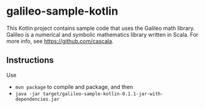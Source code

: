 # galileo-sample-kotlin
This Kotlin project contains sample code that uses the Galileo math library. Galileo is a numerical and symbolic mathematics library written in Scala. For more info, see https://github.com/cascala.

## Instructions
Use
* `mvn package` to compile and package, and then  
* `java -jar target/galileo-sample-kotlin-0.1.1-jar-with-dependencies.jar`
